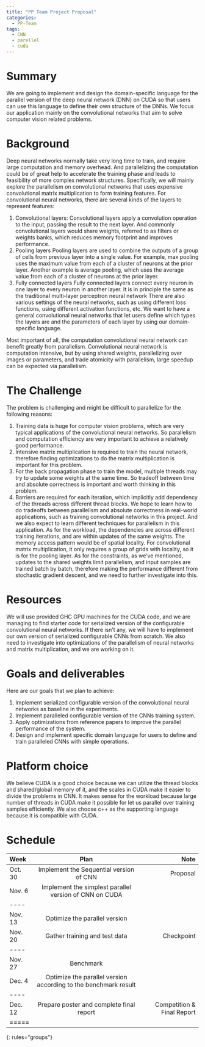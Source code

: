 ```yaml
---
title: "PP Team Project Proposal"
categories:
  - PP-Team
tags:
  - CNN
  - parellel
  - cuda
---
```


# Summary

We are going to implement and design the domain-specific language for the parallel version of the deep neural network (DNN) on CUDA so that users can use this language to define their own structure of the DNNs. We focus our application mainly on the convolutional networks that aim to solve computer vision related problems.


# Background

Deep neural networks normally take very long time to train, and require large computation and memory overhead. And parallelizing the computation could be of great help to accelerate the training phase and leads to feasibility of more complex network structures. Specifically, we will mainly explore the parallelism on convolutional networks that uses expensive convolutional matrix multiplication to form training features. 
For convolutional neural networks, there are several kinds of the layers to represent features:
1. Convolutional layers: 
Convolutional layers apply a convolution operation to the input, passing the result to the next layer. And commonly convolutional layers would share weights, referred to as filters or weights banks, which reduces memory footprint and improves performance.
2. Pooling layers
Pooling layers are used to combine the outputs of a group of cells from previous layer into a single value. For example, max pooling uses the maximum value from each of a cluster of neurons at the prior layer. Another example is average pooling, which uses the average value from each of a cluster of neurons at the prior layer.
3. Fully connected layers
Fully connected layers connect every neuron in one layer to every neuron in another layer. It is in principle the same as the traditional multi-layer perceptron neural network
There are also various settings of the neural networks, such as using different loss functions, using different activation functions, etc. We want to have a general convolutional neural networks that let users define which types the layers are and the parameters of each layer by using our domain-specific language.

Most important of all, the computation convolutional neural network can benefit greatly from parallelism. Convolutional neural network is computation intensive, but by using shared weights, parallelizing over images or parameters, and trade atomicity with parallelism, large speedup can be expected via parallelism. 


# The Challenge

The problem is challenging and might be difficult to parallelize for the following reasons:
1. Training data is huge for computer vision problems, which are very typical applications of the convolutional neural networks. So parallelism and computation efficiency are very important to achieve a relatively good performance.
2. Intensive matrix multiplication is required to train the neural network, therefore finding optimizations to do the matrix multiplication is important for this problem.
3. For the back propagation phase to train the model, multiple threads may try to update some weights at the same time. So tradeoff between time and absolute correctness is important and worth thinking in this problem.
4. Barriers are required for each iteration, which implicitly add dependency of the threads across different thread blocks.
We hope to learn how to do tradeoffs between parallelism and absolute correctness in real-world applications, such as training convolutional networks in this project. And we also expect to learn different techniques for parallelism in this application.
As for the workload, the dependencies are across different training iterations, and are within updates of the same weights. The memory access pattern would be of spatial locality. For convolutional matrix multiplication, it only requires a group of grids with locality, so it is for the pooling layer. 
As for the constraints, as we’ve mentioned, updates to the shared weights limit parallelism, and input samples are trained batch by batch, therefore making the performance different from stochastic gradient descent, and we need to further investigate into this.


# Resources

We will use provided GHC GPU machines for the CUDA code, and we are managing to find starter code for serialized version of the configurable convolutional neural networks. If there isn’t any, we will have to implement our own version of serialized configurable CNNs from scratch. We also need to investigate into optimizations of the parallelism of neural networks and matrix multiplication, and we are working on it.


# Goals and deliverables

Here are our goals that we plan to achieve:
1. Implement serialized configurable version of the convolutional neural networks as baseline in the experiments.
2. Implement paralleled configurable version of the CNNs training system.
3. Apply optimizations from reference papers to improve the parallel performance of the system.
4. Design and implement specific domain language for users to define and train paralleled CNNs with simple operations.


# Platform choice

We believe CUDA is a good choice because we can utilize the thread blocks and shared/global memory of it, and the scales in CUDA make it easier to divide the problems in CNN. It makes sense for the workload because large number of threads in CUDA make it possible for let us parallel over training samples efficiently. We also choose c++ as the supporting language because it is compatible with CUDA.

# Schedule

| Week | Plan | Note |
|:--------|:-------:|--------:|
| Oct. 30   | Implement the Sequential version of CNN   | Proposal   |
| Nov. 6   | Implement the simplest parallel version of CNN on CUDA   |    |
|----
| Nov. 13   | Optimize the parallel version   |    |
| Nov. 20   | Gather training and test data   | Checkpoint   |
|----
| Nov. 27   | Benchmark   |    |
| Dec. 4   | Optimize the parallel version according to the benchmark result   |    |
|----
| Dec. 12   | Prepare poster and complete final report   | Competition & Final Report   |
|=====
{: rules="groups"}